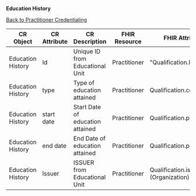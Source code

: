 **Education History**

[Back to Practitioner Credentialing](https://github.com/alpivonka/PractitionerCredentialing/blob/main/README.md)



| **CR Object**                                    | **CR Attribute** | **CR Description**               | **FHIR Resource** | **FHIR Attribute**                  |
|--------------------------------------------------|------------------|----------------------------------|-------------------|-------------------------------------|
| Education History                                | Id               | Unique ID from Educational Unit  | Practitioner      | "Qualification.Identifier     |
| Education History                                | type             | Type of education attained       | Practitioner      | Qualification.code                  |
| Education History                                | start date       | Start Date of education attained | Practitioner      | Qualification.period.start          |
| Education History                                | end date         | End Date of education attained   | Practitioner      | Qualification.period.end            |
| Education History                                | Issuer           | ISSUER from Educational Unit     | Practitioner      | Qualification.issuer (Organization) |
